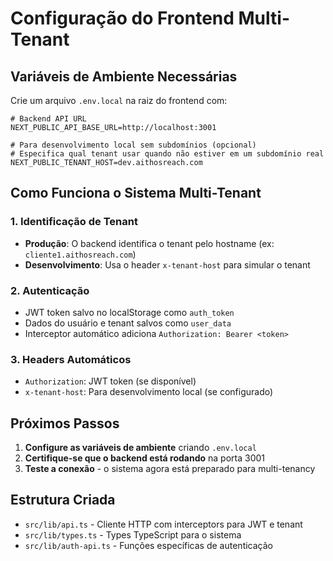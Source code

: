 # Configuração do Frontend Multi-Tenant

## Variáveis de Ambiente Necessárias

Crie um arquivo `.env.local` na raiz do frontend com:

```env
# Backend API URL
NEXT_PUBLIC_API_BASE_URL=http://localhost:3001

# Para desenvolvimento local sem subdomínios (opcional)
# Especifica qual tenant usar quando não estiver em um subdomínio real
NEXT_PUBLIC_TENANT_HOST=dev.aithosreach.com
```

## Como Funciona o Sistema Multi-Tenant

### 1. Identificação de Tenant
- **Produção**: O backend identifica o tenant pelo hostname (ex: `cliente1.aithosreach.com`)
- **Desenvolvimento**: Usa o header `x-tenant-host` para simular o tenant

### 2. Autenticação
- JWT token salvo no localStorage como `auth_token`
- Dados do usuário e tenant salvos como `user_data`
- Interceptor automático adiciona `Authorization: Bearer <token>`

### 3. Headers Automáticos
- `Authorization`: JWT token (se disponível)
- `x-tenant-host`: Para desenvolvimento local (se configurado)

## Próximos Passos

1. **Configure as variáveis de ambiente** criando `.env.local`
2. **Certifique-se que o backend está rodando** na porta 3001
3. **Teste a conexão** - o sistema agora está preparado para multi-tenancy

## Estrutura Criada

- `src/lib/api.ts` - Cliente HTTP com interceptors para JWT e tenant
- `src/lib/types.ts` - Types TypeScript para o sistema
- `src/lib/auth-api.ts` - Funções específicas de autenticação
